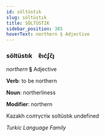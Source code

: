 ```yaml
---
id: söltüstık
slug: söltüstık
title: SÖLTÜSTIK
sidebar_position: 385
hoverText: northern § Adjective
---
```


### söltüstık&emsp;<span kind="abugida">ɐ͊ıćʄc̑ȷ</span>

*northern* **§** Adjective

**Verb**: to be northern

**Noun**: northerliness

**Modifier**: northern

Kazakh солтүстік soltüstık undefined

*Turkic Language Family*